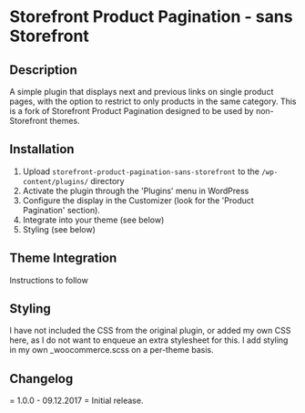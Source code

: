 # Storefront Product Pagination - sans Storefront

## Description

A simple plugin that displays next and previous links on single product pages, with the option to restrict to only products in the same category. This is a fork of Storefront Product Pagination designed to be used by non-Storefront themes.

## Installation

1. Upload `storefront-product-pagination-sans-storefront` to the `/wp-content/plugins/` directory
2. Activate the plugin through the 'Plugins' menu in WordPress
3. Configure the display in the Customizer (look for the 'Product Pagination' section).
4. Integrate into your theme (see below)
5. Styling (see below)
 
## Theme Integration

Instructions to follow

## Styling

I have not included the CSS from the original plugin, or added my own CSS here, as I do not want to enqueue an extra stylesheet for this. I add styling in my own _woocommerce.scss on a per-theme basis. 

## Changelog

= 1.0.0 - 09.12.2017 =
Initial release.